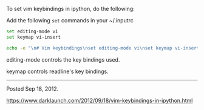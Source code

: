 To set vim keybindings in ipython, do the following:

Add the following `set` commands in your ~/.inputrc

```bash
set editing-mode vi
set keymap vi-insert
```

```bash
echo -e "\n# Vim keybindings\nset editing-mode vi\nset keymap vi-insert" >> ~/.inputrc
```

editing-mode controls the key bindings used.

keymap controls readline's key bindings.

---

Posted Sep 18, 2012.

https://www.darklaunch.com/2012/09/18/vim-keybindings-in-ipython.html
